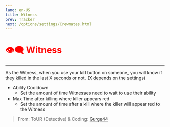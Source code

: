 ```yaml
---
lang: en-US
title: Witness
prev: Tracker
next: /options/settings/Crewmates.html
---
```


# <font color="#ff0000">👁️‍🗨️ <b>Witness</b></font> <Badge text="Support" type="tip" vertical="middle"/>
---

As the Witness, when you use your kill button on someone, you will know if they killed in the last X seconds or not. (X depends on the settings)
* Ability Cooldown
  * Set the amount of time Witnesses need to wait to use their ability
* Max Time after killing where killer appears red
  * Set the amount of time after a kill where the killer will appear red to the Witness

> From: ToUR (Detective) & Coding: [Gurge44](#)